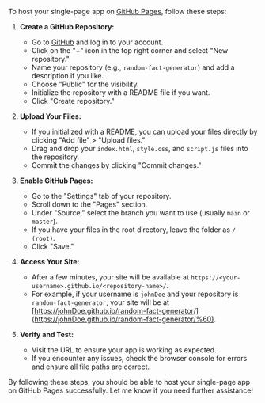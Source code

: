 
To host your single-page app on [GitHub Pages](https://pages.github.com/), follow these steps:

1. **Create a GitHub Repository:**
   - Go to [GitHub](https://github.com) and log in to your account.
   - Click on the "+" icon in the top right corner and select "New repository."
   - Name your repository (e.g., `random-fact-generator`) and add a description if you like.
   - Choose "Public" for the visibility.
   - Initialize the repository with a README file if you want.
   - Click "Create repository."

2. **Upload Your Files:**
   - If you initialized with a README, you can upload your files directly by clicking "Add file" > "Upload files."
   - Drag and drop your `index.html`, `style.css`, and `script.js` files into the repository.
   - Commit the changes by clicking "Commit changes."

3. **Enable GitHub Pages:**
   - Go to the "Settings" tab of your repository.
   - Scroll down to the "Pages" section.
   - Under "Source," select the branch you want to use (usually `main` or `master`).
   - If you have your files in the root directory, leave the folder as `/ (root)`.
   - Click "Save."

4. **Access Your Site:**
   - After a few minutes, your site will be available at `https://<your-username>.github.io/<repository-name>/`.
   - For example, if your username is `johnDoe` and your repository is `random-fact-generator`, your site will be at [https://johnDoe.github.io/random-fact-generator/](https://johnDoe.github.io/random-fact-generator/%60).

5. **Verify and Test:**
   - Visit the URL to ensure your app is working as expected.
   - If you encounter any issues, check the browser console for errors and ensure all file paths are correct.

By following these steps, you should be able to host your single-page app on GitHub Pages successfully. Let me know if you need further assistance! 
